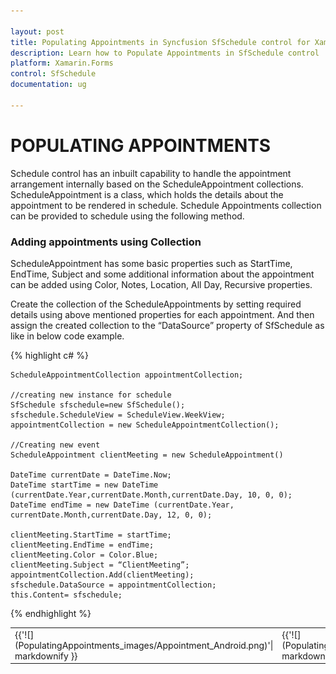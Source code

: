 ```yaml
---

layout: post
title: Populating Appointments in Syncfusion SfSchedule control for Xamarin.Forms
description: Learn how to Populate Appointments in SfSchedule control
platform: Xamarin.Forms
control: SfSchedule
documentation: ug

---
```



# POPULATING APPOINTMENTS

Schedule control has an inbuilt capability to handle the appointment arrangement internally based on the ScheduleAppointment collections. ScheduleAppointment is a class, which holds the details about the appointment to be rendered in schedule. Schedule Appointments collection can be provided to schedule using the following method.

### Adding appointments using Collection

ScheduleAppointment has some basic properties such as StartTime, EndTime, Subject and some additional information about the appointment can be added using Color, Notes, Location, All Day, Recursive properties.

Create the collection of the ScheduleAppointments by setting required details using above mentioned properties for each appointment. And then assign the created collection to the “DataSource” property of SfSchedule as like in below code example.

{% highlight c# %}
    
    ScheduleAppointmentCollection appointmentCollection;
    
    //creating new instance for schedule
    SfSchedule sfschedule=new SfSchedule();
    sfschedule.ScheduleView = ScheduleView.WeekView;
    appointmentCollection = new ScheduleAppointmentCollection();
    
    //Creating new event
    ScheduleAppointment clientMeeting = new ScheduleAppointment()
    
    DateTime currentDate = DateTime.Now;
    DateTime startTime = new DateTime (currentDate.Year,currentDate.Month,currentDate.Day, 10, 0, 0); 
    DateTime endTime = new DateTime (currentDate.Year, currentDate.Month,currentDate.Day, 12, 0, 0);
    
    clientMeeting.StartTime = startTime;
    clientMeeting.EndTime = endTime;
    clientMeeting.Color = Color.Blue;
    clientMeeting.Subject = “ClientMeeting”;
    appointmentCollection.Add(clientMeeting);
    sfschedule.DataSource = appointmentCollection;
    this.Content= sfschedule;
    
{% endhighlight %}

<table>
<tr>
<td>
{{'![](PopulatingAppointments_images/Appointment_Android.png)'| markdownify }}
</td><td>
{{'![](PopulatingAppointments_images/Appointment_iOS.png)'| markdownify }}
</td><td>
{{'![](PopulatingAppointments_images/Appointments_WP.png)'| markdownify }}
</td></tr>
</table>